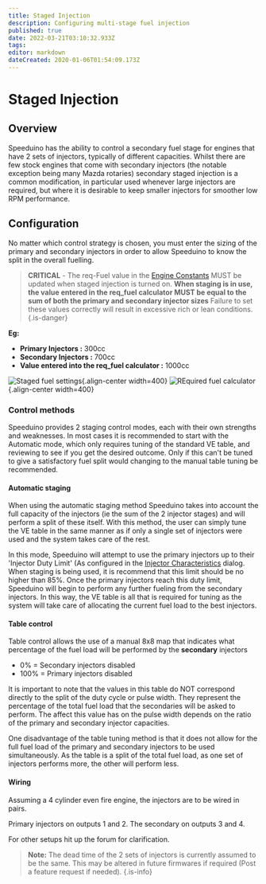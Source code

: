 ```yaml
---
title: Staged Injection
description: Configuring multi-stage fuel injection
published: true
date: 2022-03-21T03:10:32.933Z
tags: 
editor: markdown
dateCreated: 2020-01-06T01:54:09.173Z
---
```


# Staged Injection
## Overview
Speeduino has the ability to control a secondary fuel stage for engines that have 2 sets of injectors, typically of different capacities. Whilst there are few stock engines that come with secondary injectors (the notable exception being many Mazda rotaries) secondary staged injection is a common modification, in particular used whenever large injectors are required, but where it is desirable to keep smaller injectors for smoother low RPM performance.

## Configuration
No matter which control strategy is chosen, you must enter the sizing of the primary and secondary injectors in order to allow Speeduino to know the split in the overall fuelling.

> **CRITICAL** - The req-Fuel value in the [Engine Constants](/configuration/Engine_Constants) MUST be updated when staged injection is turned on. **When staging is in use, the value entered in the req_fuel calculator MUST be equal to the sum of both the primary and secondary injector sizes**
> Failure to set these values correctly will result in excessive rich or lean conditions.
{.is-danger}

**Eg:**

* **Primary Injectors :** 300cc
* **Secondary Injectors :** 700cc
* **Value entered into the req_fuel calculator :** 1000cc

![Staged fuel settings](/img/staging/staging_settings.PNG){.align-center width=400}
![REquired fuel calculator](/img/staging/staged_reqfuel.PNG){.align-center width=400}

### Control methods
Speeduino provides 2 staging control modes, each with their own strengths and weaknesses. In most cases it is recommended to start with the Automatic mode, which only requires tuning of the standard VE table, and reviewing to see if you get the desired outcome. Only if this can't be tuned to give a satisfactory fuel split would changing to the manual table tuning be recommended.

#### Automatic staging
When using the automatic staging method Speeduino takes into account the full capacity of the injectors (ie the sum of the 2 injector stages) and will perform a split of these itself. With this method, the user can simply tune the VE table in the same manner as if only a single set of injectors were used and the system takes care of the rest.

In this mode, Speeduino will attempt to use the primary injectors up to their 'Injector Duty Limit' (As configured in the [Injector Characteristics](/configuration/Injector_Characteristics) dialog. When staging is being used, it is recommend that this limit should be no higher than 85%. Once the primary injectors reach this duty limit, Speeduino will begin to perform any further fueling from the secondary injectors. In this way, the VE table is all that is required for tuning as the system will take care of allocating the current fuel load to the best injectors.

#### Table control
Table control allows the use of a manual 8x8 map that indicates what percentage of the fuel load will be performed by the **secondary** injectors
- 0% = Secondary injectors disabled
- 100% = Primary injectors disabled

It is important to note that the values in this table do NOT correspond directly to the split of the duty cycle or pulse width. They represent the percentage of the total fuel load that the secondaries will be asked to perform. The affect this value has on the pulse width depends on the ratio of the primary and secondary injector capacities.

One disadvantage of the table tuning method is that it does not allow for the full fuel load of the primary and secondary injectors to be used simultaneously. As the table is a split of the total fuel load, as one set of injectors performs more, the other will perform less.



#### Wiring

Assuming a 4 cylinder even fire engine, the injectors are to be wired in pairs.

Primary injectors on outputs 1 and 2. The secondary on outputs 3 and 4.

For other setups hit up the forum for clarification.

> **Note:** The dead time of the 2 sets of injectors is currently assumed to be the same. This may be altered in future firmwares if required (Post a feature request if needed).
{.is-info}
